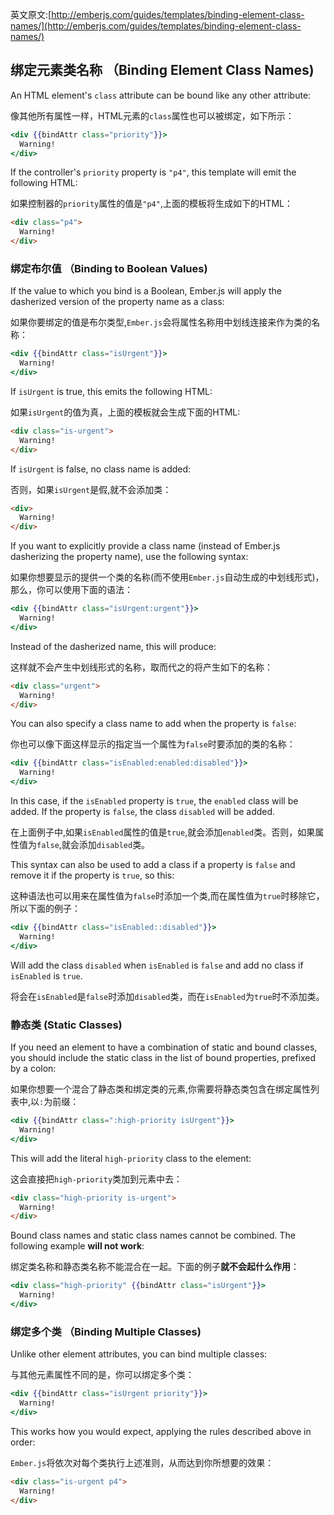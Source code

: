 英文原文:[http://emberjs.com/guides/templates/binding-element-class-names/](http://emberjs.com/guides/templates/binding-element-class-names/)


## 绑定元素类名称 （Binding Element Class Names)

An HTML element's `class` attribute can be bound like any other
attribute:

像其他所有属性一样，HTML元素的`class`属性也可以被绑定，如下所示：

```handlebars
<div {{bindAttr class="priority"}}>
  Warning!
</div>
```

If the controller's `priority` property is `"p4"`, this template will emit the following HTML:

如果控制器的`priority`属性的值是`"p4"`,上面的模板将生成如下的HTML：

```html
<div class="p4">
  Warning!
</div>
```

### 绑定布尔值 （Binding to Boolean Values)

If the value to which you bind is a Boolean, Ember.js will apply the
dasherized version of the property name as a class:

如果你要绑定的值是布尔类型,`Ember.js`会将属性名称用中划线连接来作为类的名称：

```handlebars
<div {{bindAttr class="isUrgent"}}>
  Warning!
</div>
```

If `isUrgent` is true, this emits the following HTML:

如果`isUrgent`的值为真，上面的模板就会生成下面的HTML:

```html
<div class="is-urgent">
  Warning!
</div>
```

If `isUrgent` is false, no class name is added:

否则，如果`isUrgent`是假,就不会添加类：

```html
<div>
  Warning!
</div>
```

If you want to explicitly provide a class name (instead of Ember.js
dasherizing the property name), use the following syntax:

如果你想要显示的提供一个类的名称(而不使用`Ember.js`自动生成的中划线形式)，那么，你可以使用下面的语法：

```handlebars
<div {{bindAttr class="isUrgent:urgent"}}>
  Warning!
</div>
```

Instead of the dasherized name, this will produce:

这样就不会产生中划线形式的名称，取而代之的将产生如下的名称：

```html
<div class="urgent">
  Warning!
</div>
```

You can also specify a class name to add when the property is `false`:

你也可以像下面这样显示的指定当一个属性为`false`时要添加的类的名称：

```handlebars
<div {{bindAttr class="isEnabled:enabled:disabled"}}>
  Warning!
</div>
```

In this case, if the `isEnabled` property is `true`, the `enabled`
class will be added. If the property is `false`, the class `disabled`
will be added.

在上面例子中,如果`isEnabled`属性的值是`true`,就会添加`enabled`类。否则，如果属性值为`false`,就会添加`disabled`类。

This syntax can also be used to add a class if a property is `false`
and remove it if the property is `true`, so this:

这种语法也可以用来在属性值为`false`时添加一个类,而在属性值为`true`时移除它，所以下面的例子：

```handlebars
<div {{bindAttr class="isEnabled::disabled"}}>
  Warning!
</div>
```

Will add the class `disabled` when `isEnabled` is `false` and add no
class if `isEnabled` is `true`.

将会在`isEnabled`是`false`时添加`disabled`类，而在`isEnabled`为`true`时不添加类。

### 静态类 (Static Classes)

If you need an element to have a combination of static and bound
classes, you should include the static class in the list of bound
properties, prefixed by a colon:

如果你想要一个混合了静态类和绑定类的元素,你需要将静态类包含在绑定属性列表中,以`:`为前缀：

```handlebars
<div {{bindAttr class=":high-priority isUrgent"}}>
  Warning!
</div>
```

This will add the literal `high-priority` class to the element:

这会直接把`high-priority`类加到元素中去：

```html
<div class="high-priority is-urgent">
  Warning!
</div>
```

Bound class names and static class names cannot be combined. The
following example **will not work**:

绑定类名称和静态类名称不能混合在一起。下面的例子**就不会起什么作用**：

```handlebars
<div class="high-priority" {{bindAttr class="isUrgent"}}>
  Warning!
</div>
```

### 绑定多个类 （Binding Multiple Classes)

Unlike other element attributes, you can bind multiple classes:

与其他元素属性不同的是，你可以绑定多个类：

```handlebars
<div {{bindAttr class="isUrgent priority"}}>
  Warning!
</div>
```

This works how you would expect, applying the rules described above in
order:

`Ember.js`将依次对每个类执行上述准则，从而达到你所想要的效果：

```html
<div class="is-urgent p4">
  Warning!
</div>
```


